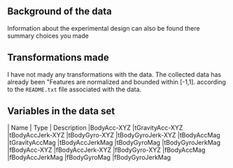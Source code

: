 Background of the data
----------------------
Information about the experimental design can also be found there
summary choices you made


Transformations made
--------------------
I have not mady any transformations with the data. The collected data has already been "Features are normalized and bounded within [-1,1]. according to the `README.txt` file associated with the data.


Variables in the data set
------------------------

| Name | Type | Description
|BodyAcc-XYZ
|tGravityAcc-XYZ
|tBodyAccJerk-XYZ
|tBodyGyro-XYZ
|tBodyGyroJerk-XYZ
|tBodyAccMag
|tGravityAccMag
|tBodyAccJerkMag
|tBodyGyroMag
|tBodyGyroJerkMag
|fBodyAcc-XYZ
|fBodyAccJerk-XYZ
|fBodyGyro-XYZ
|fBodyAccMag
|fBodyAccJerkMag
|fBodyGyroMag
|fBodyGyroJerkMag
